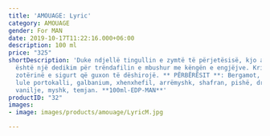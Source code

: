 ```yaml
---
title: 'AMOUAGE: Lyric'
category: AMOUAGE
gender: For MAN
date: 2019-10-17T11:22:16.000+06:00
description: 100 ml
price: "325"
shortDescription: 'Duke ndjellë tingullin e zymtë të përjetësisë, kjo aromë pikante
  është një dedikim për trëndafilin e mbushur me këngën e engjëjve. Krijuar për atë
  zotërinë e sigurt që guxon të dëshirojë. ** PËRBËRËSIT **: Bergamot, lime, trëndafil,
  lule portokalli, galbanium, xhenxhefil, arrëmyshk, shafran, pishë, dru sandali,
  vanilje, myshk, temjan. **100ml-EDP-MAN**'
productID: "32"
images:
- image: images/products/amouage/LyricM.jpg

---
```

